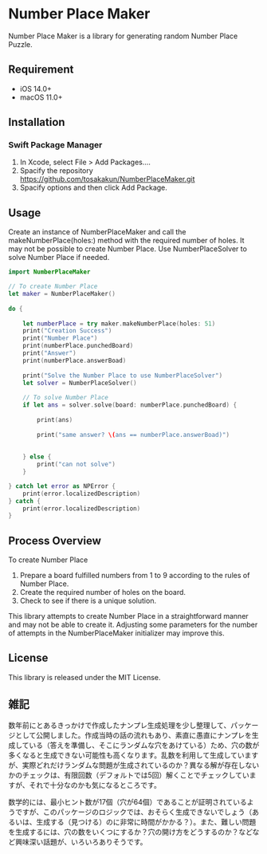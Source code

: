 # Number Place Maker

Number Place Maker is a library for generating random Number Place Puzzle.

## Requirement

- iOS 14.0+
- macOS 11.0+

## Installation

### Swift Package Manager

1. In Xcode, select File > Add Packages....
1. Spacify the repository https://github.com/tosakakun/NumberPlaceMaker.git
1. Spacify options and then click Add Package.

## Usage

Create an instance of NumberPlaceMaker and call the makeNumberPlace(holes:) method with the required number of holes. It may not be possible to create Number Place. Use NumberPlaceSolver to solve Number Place if needed. 

```Swift
import NumberPlaceMaker

// To create Number Place
let maker = NumberPlaceMaker()
    
do {
        
    let numberPlace = try maker.makeNumberPlace(holes: 51)
    print("Creation Success")
    print("Number Place")
    print(numberPlace.punchedBoard)
    print("Answer")
    print(numberPlace.answerBoad)
        
    print("Solve the Number Place to use NumberPlaceSolver")
    let solver = NumberPlaceSolver()
    
    // To solve Number Place
    if let ans = solver.solve(board: numberPlace.punchedBoard) {
            
        print(ans)
            
        print("same answer? \(ans == numberPlace.answerBoad)")
            
            
    } else {
        print("can not solve")
    }

} catch let error as NPError {
    print(error.localizedDescription)
} catch {
    print(error.localizedDescription)
}
```

## Process Overview

To create Number Place

1. Prepare a board fulfilled numbers from 1 to 9 according to the rules of Number Place.
1. Create the required number of holes on the board.
1. Check to see if there is a unique solution.

This library attempts to create Number Place in a straightforward manner and may not be able to create it. Adjusting some parameters for the number of attempts in the NumberPlaceMaker initializer may improve this.

## License

This library is released under the MIT License.

## 雑記
数年前にとあるきっかけで作成したナンプレ生成処理を少し整理して、パッケージとして公開しました。作成当時の話の流れもあり、素直に愚直にナンプレを生成している（答えを準備し、そこにランダムな穴をあけている）ため、穴の数が多くなると生成できない可能性も高くなります。乱数を利用して生成していますが、実際どれだけランダムな問題が生成されているのか？異なる解が存在しないかのチェックは、有限回数（デフォルトでは5回）解くことでチェックしていますが、それで十分なのかも気になるところです。

数学的には、最小ヒント数が17個（穴が64個）であることが証明されているようですが、このパッケージのロジックでは、おそらく生成できないでしょう（あるいは、生成する（見つける）のに非常に時間がかかる？）。また、難しい問題を生成するには、穴の数をいくつにするか？穴の開け方をどうするのか？などなど興味深い話題が、いろいろありそうです。
